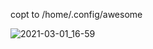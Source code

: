 copt to /home/.config/awesome


![2021-03-01_16-59](https://user-images.githubusercontent.com/78766134/109570434-a15ca180-7aaf-11eb-98a5-cd774fb9e48c.png)
